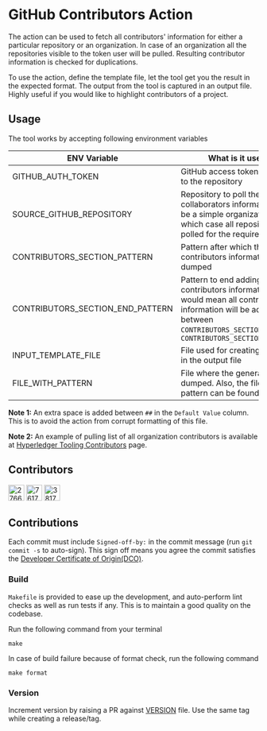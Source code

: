 # GitHub Contributors Action

The action can be used to fetch all contributors' information for either 
a particular repository or an organization. In case of an organization
all the repositories visible to the token user will be pulled. Resulting
contributor information is checked for duplications.

To use the action, define the template file, let the
tool get you the result in the expected format. The output from
the tool is captured in an output file. Highly useful if you would
like to highlight contributors of a project.

## Usage

The tool works by accepting following environment variables

| ENV Variable                     | What is it used for?                                                               | Default Value                                  |
|----------------------------------|------------------------------------------------------------------------------------|------------------------------------------------|
| GITHUB_AUTH_TOKEN                | GitHub access token with access to the repository                                  |                                                |
| SOURCE_GITHUB_REPOSITORY         | Repository to poll the collaborators information. It can be a simple organization field, in which case all repositories are polled for the required information                                 | hyperledger-tooling/github-contributors-action |
| CONTRIBUTORS_SECTION_PATTERN     | Pattern after which the contributors information is to be dumped                   | # # Contributors                                |
| CONTRIBUTORS_SECTION_END_PATTERN | Pattern to end adding the contributors information. This would mean all contributors information will be added in between `CONTRIBUTORS_SECTION_PATTERN` and `CONTRIBUTORS_SECTION_END_PATTERN` | # # Contributions                              |
| INPUT_TEMPLATE_FILE              | File used for creating the pattern in the output file                              | `assets/minimal.md`                            |
| FILE_WITH_PATTERN                | File where the generated data is dumped. Also, the file where pattern can be found | `README.md`                                    |

**Note 1:** An extra space is added between `##` in the `Default Value` column.
This is to avoid the action from corrupt formatting of this file.

**Note 2:** An example of pulling list of all organization contributors is
available at [Hyperledger Tooling Contributors](./all-contributors.md) page.

## Contributors
 <a href="https://github.com/arsulegai"><img src="https://avatars.githubusercontent.com/u/27664223?v=4" width="32" height="32" alt="27664223"></a>  <a href="https://github.com/hyperledger-bot"><img src="https://avatars.githubusercontent.com/u/76175814?v=4" width="32" height="32" alt="76175814"></a>  <a href="https://github.com/nidhi-singh02"><img src="https://avatars.githubusercontent.com/u/38173192?v=4" width="32" height="32" alt="38173192"></a> 

## Contributions

Each commit must include `Signed-off-by:`
in the commit message (run `git commit -s` to auto-sign).
This sign off means you agree the commit satisfies the
[Developer Certificate of Origin(DCO)](https://developercertificate.org/).

### Build

`Makefile` is provided to ease up the development, and auto-perform lint
checks as well as run tests if any. This is to maintain a good quality on
the codebase.

Run the following command from your terminal

```shell
make
```

In case of build failure because of format check, run the following command

```shell
make format
```

### Version

Increment version by raising a PR against [VERSION](./VERSION) file.
Use the same tag while creating a release/tag.
